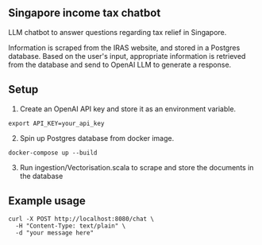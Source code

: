 ## Singapore income tax chatbot
LLM chatbot to answer questions regarding tax relief in Singapore. 

Information is scraped from the IRAS website, and stored in a Postgres database.
Based on the user's input, appropriate information is retrieved from the database and 
send to OpenAI LLM to generate a response.

## Setup
1. Create an OpenAI API key and store it as an environment variable.

```
export API_KEY=your_api_key
```

2.  Spin up Postgres database from docker image.

```
docker-compose up --build
```

3. Run ingestion/Vectorisation.scala to scrape and store the documents in the database


## Example usage
```
curl -X POST http://localhost:8080/chat \
  -H "Content-Type: text/plain" \
  -d "your message here"
```



